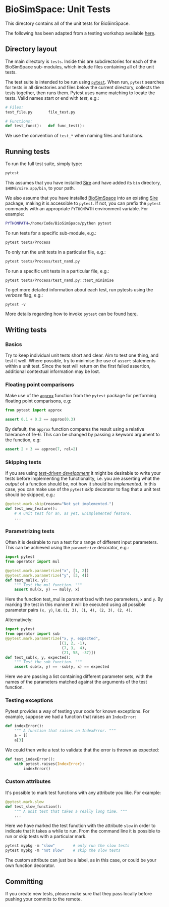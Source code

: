 # BioSimSpace: Unit Tests

This directory contains all of the unit tests for BioSimSpace.

The following has been adapted from a testing workshop available
[here](http://chryswoods.com/python_and_data/testing).

## Directory layout

The main directory is `tests`. Inside this are subdirectories for each of the
BioSimSpace sub-modules, which include files containing all of the unit tests.

The test suite is intended to be run using [`pytest`](https://docs.pytest.org/en/latest/contents.html).
When run, `pytest` searches for tests in all directories and files below the current
directory, collects the tests together, then runs them. Pytest uses name matching
to locate the tests. Valid names start or end with _test_, e.g.:

```python
# Files:
test_file.py       file_test.py

# Functions:
def test_func():   def func_test():
```

We use the convention of `test_*` when naming files and functions.

## Running tests


To run the full test suite, simply type:

```bash
pytest
```

This assumes that you have installed [Sire](https://github.com/michellab/Sire)
and have added its `bin` directory, `$HOME/sire.app/bin`, to your path.

We also assume that you have installed [BioSimSpace](https://github.com/michellab/BioSimSpace)
into an existing [Sire](https://github.com/michellab/Sire) package, making
it is accessible to `pytest`. If not, you can prefix the `pytest` commands with
an appropriate `PYTHONPATH` environment variable. For example:

```bash
PYTHONPATH=/home/Code/BioSimSpace/python pytest
```

To run tests for a specific sub-module, e.g.:

```bash
pytest tests/Process
```

To only run the unit tests in a particular file, e.g.:

```bash
pytest tests/Process/test_namd.py
```

To run a specific unit tests in a particular file, e.g.:

```bash
pytest tests/Process/test_namd.py::test_minimise
```

To get more detailed information about each test, run pytests using the
_verbose_ flag, e.g.:

```
pytest -v
```

More details regarding how to invoke `pytest` can be found [here](https://docs.pytest.org/en/latest/usage.html).

## Writing tests

### Basics

Try to keep individual unit tests short and clear. Aim to test one thing, and
test it well. Where possible, try to minimise the use of `assert` statements
within a unit test. Since the test will return on the first failed assertion,
additional contextual information may be lost.

### Floating point comparisons

Make use of the [`approx`](https://docs.pytest.org/en/latest/builtin.html#comparing-floating-point-numbers)
function from the `pytest` package for performing floating point comparisons, e.g:

```python
from pytest import approx

assert 0.1 + 0.2 == approx(0.3)
```

By default, the `approx` function compares the result using a relative tolerance
of 1e-6. This can be changed by passing a keyword argument to the function, e.g:

```python
assert 2 + 3 == approx(7, rel=2)
```

### Skipping tests

If you are using [_test-driven development_](https://en.wikipedia.org/wiki/Test-driven_development)
it might be desirable to write your tests before implementing the functionality,
i.e. you are asserting what the _output_ of a function should be, not how it should
be _implemented_. In this case, you can make use of the `pytest` _skip_ decorator
to flag that a unit test should be skipped, e.g.:

```python
@pytest.mark.skip(reason="Not yet implemented.")
def test_new_feature():
    # A unit test for an, as yet, unimplemented feature.
    ...
```

### Parametrizing tests

Often it is desirable to run a test for a range of different input parameters.
This can be achieved using the `parametrize` decorator, e.g.:

```python
import pytest
from operator import mul

@pytest.mark.parametrize("x", [1, 2])
@pytest.mark.parametrize("y", [3, 4])
def test_mul(x, y):
    """ Test the mul function. """
    assert mul(x, y) == mul(y, x)
```

Here the function test_mul is parametrized with two parameters, `x` and `y`.
By marking the test in this manner it will be executed using all possible
parameter pairs `(x, y)`, i.e. `(1, 3), (1, 4), (2, 3), (2, 4)`.

Alternatively:

```python
import pytest
from operator import sub
@pytest.mark.parametrize("x, y, expected",
                        [(1, 2, -1),
                         (7, 3,  4),
                         (21, 58, -37)])
def test_sub(x, y, expected):
    """ Test the sub function. """
    assert sub(x, y) == -sub(y, x) == expected
```

Here we are passing a list containing different parameter sets, with the names
of the parameters matched against the arguments of the test function.

### Testing exceptions

Pytest provides a way of testing your code for known exceptions. For example,
suppose we had a function that raises an `IndexError`:

```python
def indexError():
    """ A function that raises an IndexError. """
    a = []
    a[3]
```

We could then write a test to validate that the error is thrown as expected:

```python
def test_indexError():
    with pytest.raises(IndexError):
        indexError()
```

### Custom attributes

It's possible to mark test functions with any attribute you like. For example:

```python
@pytest.mark.slow
def test_slow_function():
    """ A unit test that takes a really long time. """
	...
```

Here we have marked the test function with the attribute `slow` in order to
indicate that it takes a while to run. From the command line it is possible
to run or skip tests with a particular mark.

```python
pytest mypkg -m "slow"        # only run the slow tests
pytest mypkg -m "not slow"    # skip the slow tests
```

The custom attribute can just be a label, as in this case, or could be your
own function decorator.

## Committing

If you create new tests, please make sure that they pass locally before
pushing your commits to the remote.
